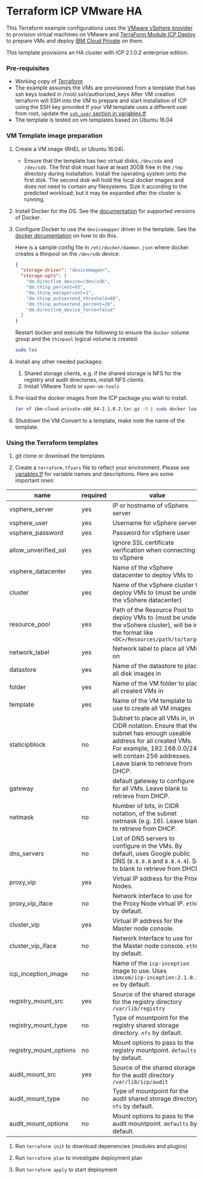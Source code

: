 # Terraform ICP VMware HA

This Terraform example configurations uses the [VMware vSphere provider](https://www.terraform.io/docs/providers/vsphere/index.html) to provision virtual machines on VMware
and [TerraForm Module ICP Deploy](https://github.com/ibm-cloud-architecture/terraform-module-icp-deploy) to prepare VMs and deploy [IBM Cloud Private](https://www.ibm.com/cloud-computing/products/ibm-cloud-private/) on them.

This template provisions an HA cluster with ICP 2.1.0.2 enterprise edition.


### Pre-requisites

* Working copy of [Terraform](https://www.terraform.io/intro/getting-started/install.html)
* The example assumes the VMs are provisioned from a template that has ssh keys loaded in /root/.ssh/authorized_keys
   After VM creation terraform will SSH into the VM to prepare and start installation of ICP using the SSH key provided
   If your VM template uses a different user from root, update the [`ssh_user` section in variables.tf](variables.tf#L154)
* The template is tested on vm templates based on Ubuntu 16.04

### VM Template image preparation

1. Create a VM image (RHEL or Ubuntu 16.04).
   * Ensure that the template has two virtual disks, `/dev/sda` and `/dev/sdb`.  The first disk must have at least 30GB free in the `/tmp` directory during installation.  Install the operating system onto the first disk.  The second disk will hold the local docker images and does not need to contain any filesystems.  Size it according to the predicted workload; but it may be expanded after the cluster is running.

1. Install Docker for the OS.  See the [documentation](https://www.ibm.com/support/knowledgecenter/en/SSBS6K_2.1.0.2/supported_system_config/supported_docker.html) for supported versions of Docker.

1. Configure Docker to use the `devicemapper` driver in the template.  See the [docker documentation](https://docs.docker.com/storage/storagedriver/device-mapper-driver/#configure-direct-lvm-mode-for-production) on how to do this.

   Here is a sample config file in `/etc/docker/daemon.json` where docker creates a thinpool on the `/dev/sdb` device:

    ```json
    {
      "storage-driver": "devicemapper",
      "storage-opts": [
        "dm.directlvm_device=/dev/sdb",
        "dm.thinp_percent=95",
        "dm.thinp_metapercent=1",
        "dm.thinp_autoextend_threshold=80",
        "dm.thinp_autoextend_percent=20",
        "dm.directlvm_device_force=false"
      ]
    }
   ```

   Restart docker and execute the following to ensure the `docker` volume group and the `thinpool` logical volume is created:

   ```bash
   sudo lvs
   ```

1. Install any other needed packages:
   1. Shared storage clients, e.g. if the shared storage is NFS for the registry and audit directories, install NFS clients.
   1. Install VMware Tools or `open-vm-tools`

1. Pre-load the docker images from the ICP package you wish to install.

   ```bash
   tar xf ibm-cloud-private-x86_64-2.1.0.2.tar.gz -O | sudo docker load
   ```

1. Shutdown the VM Convert to a template, make note the name of the template.

### Using the Terraform templates

1. git clone or download the templates

1. Create a `terraform.tfvars` file to reflect your environment.  Please see [variables.tf](variables.tf) for variable names and descriptions.  Here are some important ones:

| name | required                        | value        |
|----------------|------------|--------------|
| vsphere_server   | yes          | IP or hostname of vSphere server |
| vsphere_user   | yes          | Username for vSphere server |
| vsphere_password     | yes          | Password for vSphere user     |
| allow_unverified_ssl   | yes           | Ignore SSL certificate verification when connecting to vSphere |
| vsphere_datacenter | yes         | Name of the vSphere datacenter to deploy VMs to |
| cluster | yes         | Name of the vSphere cluster to deploy VMs to (must be under the vSohere datacenter) |
| resource_pool | yes         | Path of the Resource Pool to deploy VMs to (must be under the vSohere cluster), will be in the format like `<DC>/Resources/path/to/target` |
| network_label | yes         | Network label to place all VMs on |
| datastore | yes         | Name of the datastore to place all disk images in |
| folder | yes         | Name of the VM folder to place all created VMs in |
| template | yes         | Name of the VM template to use to create all VM images |
| staticipblock | no           | Subnet to place all VMs in, in CIDR notation.  Ensure that the subnet has enough useable address for all created VMs.  For example, 192.168.0.0/24 will contain 256 addresses.   Leave blank to retrieve from DHCP. |
| gateway | no           | default gateway to configure for all VMs.  Leave blank to retrieve from DHCP. |
| netmask | no           | Number of bits, in CIDR notation, of the subnet netmask  (e.g. 16).  Leave blank to retrieve from DHCP. |
| dns_servers | no | List of DNS servers to configure in the VMs.  By default, uses Google public DNS (`8.8.8.8` and `8.8.4.4`).  Set to blank to retrieve from DHCP. |
| proxy_vip | yes | Virtual IP address for the Proxy Nodes. |
| proxy_vip_iface | no | Network interface to use for the Proxy Node virtual IP.  `eth0` by default. |
| cluster_vip | yes | Virtual IP address for the Master node console. |
| cluster_vip_iface | no | Network Interface to use for the Master node console.  `eth0` by default. |
| icp_inception_image | no | Name of the `icp-inception` image to use.  Uses `ibmcom/icp-inception:2.1.0.2-ee` by default. |
|registry_mount_src | yes | Source of the shared storage for the registry directory `/var/lib/registry` |
| registry_mount_type | no | Type of mountpoint for the registry shared storage directory.  `nfs` by default. |
| registry_mount_options | no | Mount options to pass to the registry mountpoint.  `defaults` by default. |
| audit_mount_src | yes | Source of the shared storage for the audit directory `/var/lib/icp/audit` |
| audit_mount_type | no | Type of mountpoint for the audit shared storage directory.  `nfs` by default. |
| audit_mount_options | no | Mount options to pass to the audit mountpoint.  `defaults` by default. |


1. Run `terraform init` to download depenencies (modules and plugins)

1. Run `terraform plan` to investigate deployment plan

1. Run `terraform apply` to start deployment
